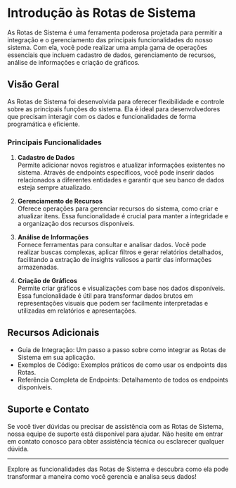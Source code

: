 # Introdução às Rotas de Sistema

As Rotas de Sistema é uma ferramenta poderosa projetada para permitir a integração e o gerenciamento das principais funcionalidades do nosso sistema. Com ela, você pode realizar uma ampla gama de operações essenciais que incluem cadastro de dados, gerenciamento de recursos, análise de informações e criação de gráficos. 

## Visão Geral

As Rotas de Sistema foi desenvolvida para oferecer flexibilidade e controle sobre as principais funções do sistema. Ela é ideal para desenvolvedores que precisam interagir com os dados e funcionalidades de forma programática e eficiente. 

### Principais Funcionalidades

1. **Cadastro de Dados**  
   Permite adicionar novos registros e atualizar informações existentes no sistema. Através de endpoints específicos, você pode inserir dados relacionados a diferentes entidades e garantir que seu banco de dados esteja sempre atualizado.

2. **Gerenciamento de Recursos**  
   Oferece operações para gerenciar recursos do sistema, como criar e atualizar itens. Essa funcionalidade é crucial para manter a integridade e a organização dos recursos disponíveis.

3. **Análise de Informações**  
   Fornece ferramentas para consultar e analisar dados. Você pode realizar buscas complexas, aplicar filtros e gerar relatórios detalhados, facilitando a extração de insights valiosos a partir das informações armazenadas.

4. **Criação de Gráficos**  
   Permite criar gráficos e visualizações com base nos dados disponíveis. Essa funcionalidade é útil para transformar dados brutos em representações visuais que podem ser facilmente interpretadas e utilizadas em relatórios e apresentações.

## Recursos Adicionais

- Guia de Integração: Um passo a passo sobre como integrar as Rotas de Sistema em sua aplicação.
- Exemplos de Código: Exemplos práticos de como usar os endpoints das Rotas.
- Referência Completa de Endpoints:  Detalhamento de todos os endpoints disponíveis.

## Suporte e Contato

Se você tiver dúvidas ou precisar de assistência com as Rotas de Sistema, nossa equipe de suporte está disponível para ajudar. Não hesite em entrar em contato conosco para obter assistência técnica ou esclarecer qualquer dúvida.

---

Explore as funcionalidades das Rotas de Sistema e descubra como ela pode transformar a maneira como você gerencia e analisa seus dados!
